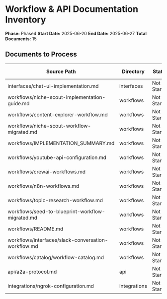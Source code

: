 # Workflow & API Documentation Inventory

**Phase:** Phase4
**Start Date:** 2025-06-20
**End Date:** 2025-06-27
**Total Documents:** 15

## Documents to Process

| Source Path | Directory | Status | Processing Type | Assigned To | Deadline |
|-------------|-----------|--------|----------------|-------------|----------|
| interfaces/chat-ui-implementation.md | interfaces | Not Started | Migrate | Documentation Team | 2025-06-27 |
| workflows/niche-scout-implementation-guide.md | workflows | Not Started | Migrate | Documentation Team | 2025-06-27 |
| workflows/content-explorer-workflow.md | workflows | Not Started | Migrate | Documentation Team | 2025-06-27 |
| workflows/niche-scout-workflow-migrated.md | workflows | Not Started | Migrate | Documentation Team | 2025-06-27 |
| workflows/IMPLEMENTATION_SUMMARY.md | workflows | Not Started | Migrate | Documentation Team | 2025-06-27 |
| workflows/youtube-api-configuration.md | workflows | Not Started | Migrate | Documentation Team | 2025-06-27 |
| workflows/crewai-workflows.md | workflows | Not Started | Migrate | Documentation Team | 2025-06-27 |
| workflows/n8n-workflows.md | workflows | Not Started | Migrate | Documentation Team | 2025-06-27 |
| workflows/topic-research-workflow.md | workflows | Not Started | Migrate | Documentation Team | 2025-06-27 |
| workflows/seed-to-blueprint-workflow-migrated.md | workflows | Not Started | Migrate | Documentation Team | 2025-06-27 |
| workflows/README.md | workflows | Not Started | Migrate | Documentation Team | 2025-06-27 |
| workflows/interfaces/slack-conversation-workflow.md | workflows | Not Started | Migrate | Documentation Team | 2025-06-27 |
| workflows/catalog/workflow-catalog.md | workflows | Not Started | Migrate | Documentation Team | 2025-06-27 |
| api/a2a-protocol.md | api | Not Started | Migrate | Documentation Team | 2025-06-27 |
| integrations/ngrok-configuration.md | integrations | Not Started | Migrate | Documentation Team | 2025-06-27 |

